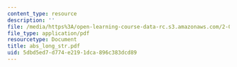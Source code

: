 ```yaml
---
content_type: resource
description: ''
file: /media/https%3A/open-learning-course-data-rc.s3.amazonaws.com/2-082-ship-structural-analysis-design-13-122-spring-2003/5dbd5ed7d774e2191dca896c383dcd89_abs_long_str.pdf
file_type: application/pdf
resourcetype: Document
title: abs_long_str.pdf
uid: 5dbd5ed7-d774-e219-1dca-896c383dcd89
---
```

